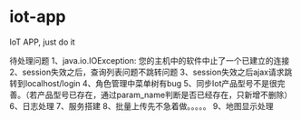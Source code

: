 # iot-app
IoT APP, just do it

待处理问题
1、java.io.IOException: 您的主机中的软件中止了一个已建立的连接
2、session失效之后，查询列表问题不跳转问题
3、session失效之后ajax请求跳转到localhost/login
4、角色管理中菜单树有bug
5、同步Iot产品型号不是很完善。（若产品型号已存在，通过param_name判断是否已经存在，只新增不删除）
6、日志处理
7、服务搭建
8、批量上传先不急着做。。。。。
9、地图显示处理
